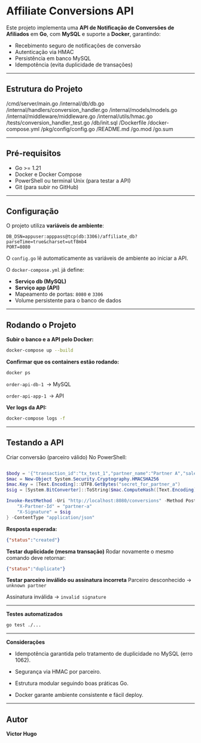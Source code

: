 # Affiliate Conversions API

Este projeto implementa uma **API de Notificação de Conversões de Afiliados** em **Go**, com **MySQL** e suporte a **Docker**, garantindo:

- Recebimento seguro de notificações de conversão
- Autenticação via HMAC
- Persistência em banco MySQL
- Idempotência (evita duplicidade de transações)

---

## Estrutura do Projeto

/cmd/server/main.go
/internal/db/db.go
/internal/handlers/conversion_handler.go
/internal/models/models.go
/internal/middleware/middleware.go
/internal/utils/hmac.go
/tests/conversion_handler_test.go
/db/init.sql
/Dockerfile
/docker-compose.yml
/pkg/config/config.go
/README.md
/go.mod
/go.sum



---

## Pré-requisitos

- Go >= 1.21
- Docker e Docker Compose
- PowerShell ou terminal Unix (para testar a API)
- Git (para subir no GitHub)

---

## Configuração

O projeto utiliza **variáveis de ambiente**:

```env
DB_DSN=appuser:apppass@tcp(db:3306)/affiliate_db?parseTime=true&charset=utf8mb4
PORT=8080
```
O `config.go` lê automaticamente as variáveis de ambiente ao iniciar a API.

O `docker-compose.yml` já define:

- **Serviço db (MySQL)**
- **Serviço app (API)**
- Mapeamento de portas: `8080` e `3306`
- Volume persistente para o banco de dados

---

## Rodando o Projeto

**Subir o banco e a API pelo Docker:**

```bash
docker-compose up --build
```
**Confirmar que os containers estão rodando:**

```bash
docker ps
```
`order-api-db-1 `→ MySQL

`order-api-app-1 `→ API

**Ver logs da API:**

```bash
docker-compose logs -f
```

---

## Testando a API

Criar conversão (parceiro válido)
No PowerShell:

```powershell

$body = '{"transaction_id":"tx_test_1","partner_name":"Partner A","sale_amount":99.90}'
$mac = New-Object System.Security.Cryptography.HMACSHA256
$mac.Key = [Text.Encoding]::UTF8.GetBytes("secret_for_partner_a")
$sig = [System.BitConverter]::ToString($mac.ComputeHash([Text.Encoding]::UTF8.GetBytes($body))).Replace("-", "").ToLower()

Invoke-RestMethod -Uri "http://localhost:8080/conversions" -Method Post -Body $body -Headers @{
    "X-Partner-Id" = "partner-a"
    "X-Signature" = $sig
} -ContentType "application/json"
```
**Resposta esperada:**

```json
{"status":"created"}
```

**Testar duplicidade (mesma transação)**
Rodar novamente o mesmo comando deve retornar:

```json
{"status":"duplicate"}
```
**Testar parceiro inválido ou assinatura incorreta**
Parceiro desconhecido → `unknown partner`

Assinatura inválida → `invalid signature`

---


**Testes automatizados**
```bash
go test ./...
```

---

**Considerações**

- Idempotência garantida pelo tratamento de duplicidade no MySQL (erro 1062).

- Segurança via HMAC por parceiro.

- Estrutura modular seguindo boas práticas Go.

- Docker garante ambiente consistente e fácil deploy.

---

## Autor
**Victor Hugo**